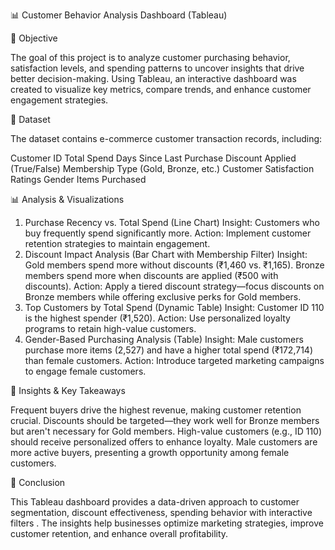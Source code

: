 📊 Customer Behavior Analysis Dashboard (Tableau)

🎯 Objective

The goal of this project is to analyze customer purchasing behavior, satisfaction levels, and spending patterns to uncover insights that drive better decision-making. Using Tableau, an interactive dashboard was created to visualize key metrics, compare trends, and enhance customer engagement strategies.

📂 Dataset

The dataset contains e-commerce customer transaction records, including:

Customer ID
Total Spend
Days Since Last Purchase
Discount Applied (True/False)
Membership Type (Gold, Bronze, etc.)
Customer Satisfaction Ratings
Gender
Items Purchased

📊 Analysis & Visualizations

1. Purchase Recency vs. Total Spend (Line Chart)
Insight: Customers who buy frequently spend significantly more.
Action: Implement customer retention strategies to maintain engagement.
2. Discount Impact Analysis (Bar Chart with Membership Filter)
Insight:
Gold members spend more without discounts (₹1,460 vs. ₹1,165).
Bronze members spend more when discounts are applied (₹500 with discounts).
Action: Apply a tiered discount strategy—focus discounts on Bronze members while offering exclusive perks for Gold members.
3. Top Customers by Total Spend (Dynamic Table)
Insight: Customer ID 110 is the highest spender (₹1,520).
Action: Use personalized loyalty programs to retain high-value customers.
4. Gender-Based Purchasing Analysis (Table)
Insight: Male customers purchase more items (2,527) and have a higher total spend (₹172,714) than female customers.
Action: Introduce targeted marketing campaigns to engage female customers.

📌 Insights & Key Takeaways

Frequent buyers drive the highest revenue, making customer retention crucial.
Discounts should be targeted—they work well for Bronze members but aren't necessary for Gold members.
High-value customers (e.g., ID 110) should receive personalized offers to enhance loyalty.
Male customers are more active buyers, presenting a growth opportunity among female customers.

📢 Conclusion

This Tableau dashboard provides a data-driven approach to customer segmentation, discount effectiveness, spending behavior with interactive filters . The insights help businesses optimize marketing strategies, improve customer retention, and enhance overall profitability.

